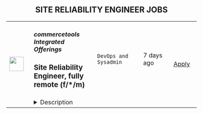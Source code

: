<div align="center"><h2>SITE RELIABILITY ENGINEER JOBS</h2></div><table><tr>
                <td width="100" height="100" rowspan="2">
                    <img src="https://weworkremotely.com/assets/IsotypeV2-1ebe3dd57673f3e8d02b7490bc0faaef55d6a95d3a4aaf17298bd3ed503ae7fe.svg" width="38px" height="auto">
                </td>
                <td width="300">
                    <h5>commercetools Integrated Offerings</h5>
                    <h3> Site Reliability Engineer, fully remote (f/*/m)</h3>
                </td>
                <td width="300">
                    <code>DevOps and Sysadmin</code>
                </td>
                <td width="200">
                <text>7 days ago</text>
                </td>
                <td width="100" rowspan="2">
                <a href="https://weworkremotely.com/remote-jobs/commercetools-integrated-offerings-site-reliability-engineer-fully-remote-f-m" align="right" target="_blank">Apply</a>
                </td>
            </tr>
            <tr>
                <td colspan="3">
                <details><summary>Description</summary>
                

<p>
  <strong>Headquarters:</strong> Munich
    <br /><strong>URL:</strong> <a href="https://commercetools.com/careers/jobs">https://commercetools.com/careers/jobs</a>
</p>

<div>
<strong><br>Location</strong>: No location restrictions, we hire remotely worldwide 🌍<br><br>
</div><div>
<strong><br>Language:</strong> We operate internally and externally in English (US)<br><br>
</div><div>
<strong><br>Location:</strong> For this role as it will be required to support our customers in Europe, we are looking for someone based in EMEA.<br><br>
</div><div>
<strong><br>Hours:</strong> 40 hours per week for full-time. You are free to choose your own hours as long as there's some overlap during the daytime of our CET team for meetings and other internal cultural events<br><br>
</div><div>
<strong><br>Part-time options:</strong> We will consider part-time options for this role, please mention what you're looking for in your application<br><br>
</div><div>
<strong><br>Level: </strong>Mid (3+ years)<br><br>
</div><div>
<strong><br>Salary</strong>: Starting at <strong>€57,000 </strong>- <strong>€74,000 </strong>for full-time<br><br>
</div><div>
<strong><br>Note</strong>: We have defined a salary range for this role based on the level of initiative and experience we're looking for. This isn't the “limit” and there's room for you to grow with us in commercetools Frontend<br><br>
</div><div><br></div><div>
<br>---------------------------------------—<br><br>
</div><div><br></div><div>
<strong><br>🌟 The Opportunity<br></strong><br>
</div><div>
<br>You will be part of our growing Cloud Platform team — helping us to build robust systems in order to minimize service disruptions and improve upon existing infrastructure processes. <br><br>
</div><div>
<strong><br>🚀 Your Mission<br></strong><br>
</div><ul>
<li>Development of the existing google cloud platform. With a high demand for automation</li>
<li>Assist leads with initiatives for upgrading and scaling systems to maintain and improve availability, reliability, and performance</li>
<li>Administer, monitor, and deploy systems and services on cloud platforms</li>
<li>Support other technical teams in monitoring operating efficiencies and responding as needs arise</li>
<li>Work with global teams of engineers, growing knowledge and skillset</li>
<li>Automate, develop, administer, monitor, and deploy systems and services on google cloud platforms.</li>
<li>Assist leads with initiatives for upgrading and scaling our systems to improve availability, reliability, and performance.</li>
<li>Support other technical teams in operating efficiencies of the platform and responding as needs arise.</li>
<li>Recommend alternative design and platform decisions (not always green-field).</li>
<li>Work with global teams of engineers, growing knowledge and skillset.</li>
<li>Participate in a 24/7 on-call rotation</li>
</ul><div><br></div><div>
<strong>👉 What is it like working in our team?<br></strong><br>
</div><ul>
<li>We take care that our <strong>cloud platform is running</strong>. Our team name describes exactly what's central to us: our cloud platform. We see ourselves as an internal service provider and work proactively with our engineers and architects to achieve a platform with the highest level of stability, reliability, and performance. This is where our value <em>Make an impact</em> really drives us every day.</li>
<li>We're <strong>a genuine team</strong>. Providing a cloud platform also means meeting the high expectations of our enterprise customers. Every millisecond counts when it comes to the delivery of a digital commerce product. We know we can rely on each other's strengths (<em>We're in this together</em>) — both within the team and beyond the team — we have the support we need to solve any challenge. To share our individual knowledge, we regularly practice pair programming or simply co-working. Working in a geographically distributed team does not mean not working together.</li>
<li>We're <strong>passionate learners</strong>. Technology is constantly evolving and we strive to always be on the cutting edge. Our value <em>Thirst for learning</em> has special meaning for our team. Only by learning can we achieve the best possible impact for our customers.</li>
</ul><div><br></div><div>
<strong><br>🧩 You'll likely have this experience<br></strong><br>
</div><ul>
<li>2 or more years experience as a Systems Engineer, Site Reliability Engineer, or in a similar role</li>
<li>2 or more years of hands-on experience in managing servers, networks, and infrastructure in a high-availability cloud environment</li>
<li>Knowledge of using and configuring system health and application performance monitoring tools</li>
<li>Experience in working with containers and container platforms</li>
<li>Have previously worked with high scale and/or missing critical systems</li>
<li>Competent in using UNIX/Linux operating system</li>
<li>Possess an understanding of continuous integration/continuous delivery (CI/CD) and agile software engineering practices</li>
<li>Experience with GCE, Autoscaling, and CloudSQL would be a plus, but not required</li>
</ul><div><br></div><div>
<strong><br>💪 What you will accomplish in your first 90-days<br></strong><br>
</div><ul>
<li>Meet your colleagues from other departments and get accustomed to our values and ways of working.</li>
<li>Get familiar with our stack and tools.</li>
</ul><div><br></div><div>
<strong><br>🛠️ Our technology stack<br></strong><br>
</div><ul>
<li>Google Cloud Platform</li>
<li>Ansible, Bash, Terraform</li>
<li>VM-based, Docker, Kubernetes</li>
<li>Cloud SQL</li>
<li>PHP Application stack</li>
</ul><div><br></div><div>
<strong><br>👏 We are offering<br></strong><br>
</div><ul>
<li>A <strong>remote setup</strong> and processes tailored for remote workers</li>
<li>An <strong>open learning and development budget</strong>, including an internal learning academy</li>
<li>The <strong>freedom</strong> of planning your work around life and not the other way round — we want you to bring your full self to work, and this includes owning your daily routines</li>
<li>A <strong>company laptop of your choice</strong> and a personal budget for any additional equipment you need — you will be able to purchase it yourself with a virtual company credit card</li>
<li>A 5-day <strong>yearly retreat</strong> where we meet with the whole team and spend time together at a beautiful place for additional social bonding</li>
</ul><div>
<br><br>
</div><div>
<strong>👣 About us<br></strong><br>
</div><div>
<br>At commercetools Frontend, we're a fully remote company a Series C company valued at ¢1.9bn, and were named a Leader in the 2021 Gartner® Magic Quadrant™ for Digital Commerce for the second year in a row. <br><br>
</div><div>
<br>We are formerly Frontastic, a remote-first company since 2017 we know how to do remote work properly. We joined commercetools in November 2021 and are still growing and focused on our mission: Let commerce teams build the incredible. Do you want to be part of this exciting journey?<br><br>
</div><div><br></div><div>
<strong><br>🤝 Our hiring process<br></strong><br>
</div><div>
<br>We've designed our hiring process with the candidate experience in mind. This is important to us as we know to build the best product possible, we need the best people. Learn more about our hiring process.<br><br>
</div><div>
<br>🕒 We aim to respond to all candidates within 72 hours (except weekends).<br><br>
</div><div>
<br>1️⃣ Submit your application to our team for review<br><br>
</div><div>2️⃣ You'll then be invited to a short technical assessment though Codility<br><br>
</div><div>3️⃣ Discovery call (45min) with <strong>Alexandra Ionescu</strong>, Head of Engineering to discuss the role, our culture, and find out if it's a good alignment with your own preferences and skills, and to learn more about our Cloud Platform team and infrastructure<br><br>
</div><div>4️⃣ Culture questions (via email) to see how you approach important topics such as growth and work planning<br><br>
</div><div>5️⃣ Interview (60min) with <strong>Laura Millie, </strong>Site Reliability Engineer, to learn more about our Cloud Platform team and infrastructure<br><br>
</div><div>7️⃣ Coffee Break (30min) an informal chat with members of the team to get to know who you'll be working with<br><br>
</div><div><br></div><div>
<strong>💬 We'd love to hear from you<br></strong><br>
</div><div>
<br>If you have any questions about the role, email our Talent team at <a href="mailto:people@frontastic.cloud">people@frontastic.cloud</a>. Applications will only be accepted directly through the job application form.<br><br>
</div><div>Want to know more about us? You can find out more on our <a href="https://commercetools.com/?location=emea">website</a>.<br><br>
</div><div>If this role is not for you, but you know of someone who'd be a great fit, we would really appreciate it if you could share this role with them!<br><br>
</div><div><br></div><div>
<strong>ℹ️ Equal Opportunities<br></strong><br>
</div><div>🔍 Are you looking for something else? Check out our <a href="https://commercetools.com/careers">Career Page </a>and our <a href="https://commercetools.com/">Website</a> for more information.<br><br>
</div><div>
<em>We are all different and that is what makes us stronger! We hire great people from a </em><strong><em>wide variety of backgrounds</em></strong><em>, not just because it’s the right thing to do, but because it makes our company better.<br></em><br>
</div><div>
<em>commercetools celebrates being a </em><strong><em>diverse environment </em></strong><em>and is proud to be an </em><strong><em>equal opportunities employer</em></strong><em>. If your professional profile aligns with our specific hiring requirements and company culture, then we encourage you to apply. We will assess </em><strong><em>your competencies, future potential, approach</em></strong><em> to learning and self-development, and passion, and not your age, color, national origin, religion, gender, gender identity or expression, sexual orientation, familial status, genetics, or disability.</em>
</div>

<p><strong>To apply:</strong> <a href="https://weworkremotely.com/remote-jobs/commercetools-integrated-offerings-site-reliability-engineer-fully-remote-f-m">https://weworkremotely.com/remote-jobs/commercetools-integrated-offerings-site-reliability-engineer-fully-remote-f-m</a></p>

                </details>
                </td>
            </tr></table>
